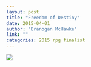 ```yaml
---
layout: post
title: "Freedom of Destiny"
date: 2015-04-01
author: "Branogan McHawke"
link: ""
categories: 2015 rpg finalist
---
```


![]({{site.url}}/2015images/FreedomofDestiny.jpg)

